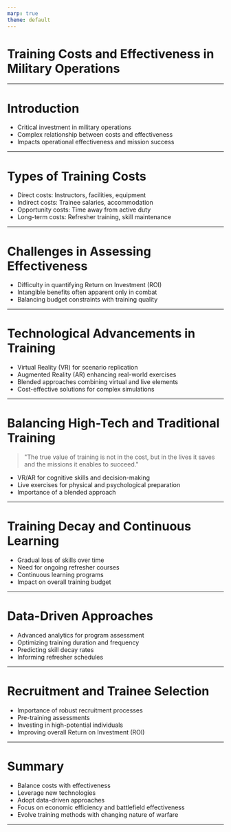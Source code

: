 ```yaml
---
marp: true
theme: default
---
```


# Training Costs and Effectiveness in Military Operations

---

# Introduction

- Critical investment in military operations
- Complex relationship between costs and effectiveness
- Impacts operational effectiveness and mission success

---

# Types of Training Costs

- Direct costs: Instructors, facilities, equipment
- Indirect costs: Trainee salaries, accommodation
- Opportunity costs: Time away from active duty
- Long-term costs: Refresher training, skill maintenance

---

# Challenges in Assessing Effectiveness

- Difficulty in quantifying Return on Investment (ROI)
- Intangible benefits often apparent only in combat
- Balancing budget constraints with training quality

---

# Technological Advancements in Training

- Virtual Reality (VR) for scenario replication
- Augmented Reality (AR) enhancing real-world exercises
- Blended approaches combining virtual and live elements
- Cost-effective solutions for complex simulations

---

# Balancing High-Tech and Traditional Training

> "The true value of training is not in the cost, but in the lives it saves and the missions it enables to succeed."

- VR/AR for cognitive skills and decision-making
- Live exercises for physical and psychological preparation
- Importance of a blended approach

---

# Training Decay and Continuous Learning

- Gradual loss of skills over time
- Need for ongoing refresher courses
- Continuous learning programs
- Impact on overall training budget

---

# Data-Driven Approaches

- Advanced analytics for program assessment
- Optimizing training duration and frequency
- Predicting skill decay rates
- Informing refresher schedules

---

# Recruitment and Trainee Selection

- Importance of robust recruitment processes
- Pre-training assessments
- Investing in high-potential individuals
- Improving overall Return on Investment (ROI)

---

# Summary

- Balance costs with effectiveness
- Leverage new technologies
- Adopt data-driven approaches
- Focus on economic efficiency and battlefield effectiveness
- Evolve training methods with changing nature of warfare

---